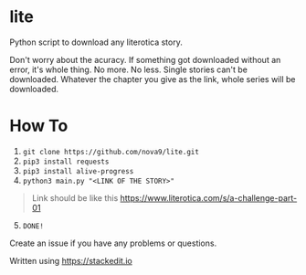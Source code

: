 # lite
Python script to download any literotica story.

Don't worry about the acuracy. If something got downloaded without an error, it's whole thing. No more. No less. Single stories can't be downloaded. Whatever the chapter you give as the link, whole series will be downloaded.

# How To

 1. `git clone https://github.com/nova9/lite.git`
 2. `pip3 install requests`
 3. `pip3 install alive-progress`
 4. `python3 main.py "<LINK OF THE STORY>"`
>Link should be like this
> https://www.literotica.com/s/a-challenge-part-01

 5. `DONE!`

Create an issue if you have any problems or questions.





Written using https://stackedit.io

